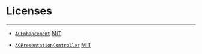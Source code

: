 # Licenses

--- 


- [`ACEnhancement`](https://github.com/albertgh/ACEnhancement/) [MIT](https://github.com/albertgh/ACEnhancement/blob/main/LICENSE)


- [`ACPresentationController`](https://github.com/albertgh/ACPresentationController/) [MIT](https://github.com/albertgh/ACPresentationController/blob/main/LICENSE)
